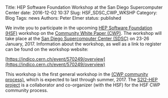 Title: HEP Software Foundation Workshop at the San Diego Supercomputer Center
date: 2016-12-02 10:37
Slug: HSF_SDSC_CWP_WKSHP
Category: Blog
Tags:  news
Authors: Peter Elmer
status: published

We invite you to participate in the upcoming [HEP Software Foundation (HSF)](http://hepsoftwarefoundation.org) workshop on the [Community White Paper (CWP)](http://hepsoftwarefoundation.org/cwp.html). The workshop will take place at the [San Diego Supercomputer Center (SDSC)](http://www.sdsc.edu) on 23-26 January, 2017. Information about the workshop, as well as a link to register can be found on the workshop website:

[https://indico.cern.ch/event/570249/overview](https://indico.cern.ch/event/570249/overview)

This workshop is the first general workshop in the [(CWP community process)](http://hepsoftwarefoundation.org/cwp.html), which is expected to last through summer, 2017.  The [S2I2-HEP project](http://s2i2-hep.org/) is a collaborator
and co-organizer (with the HSF) for the HSF CWP community process.
